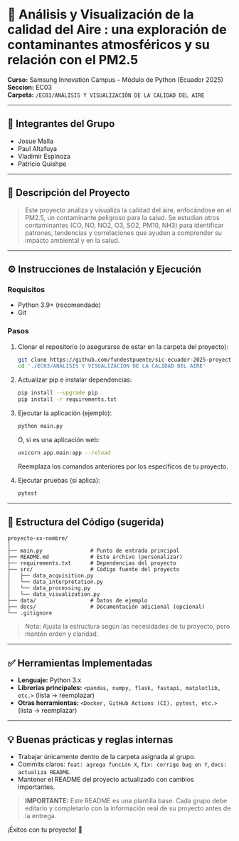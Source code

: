 # 📌 Análisis y Visualización de la calidad del Aire : una exploración de contaminantes atmosféricos y su relación con el PM2.5
**Curso:** Samsung Innovation Campus – Módulo de Python (Ecuador 2025)  
**Seccion:** EC03  
**Carpeta:** `/EC03/ANÁLISIS Y VISUALIZACIÓN DE LA CALIDAD DEL AIRE`

---

## 👥 Integrantes del Grupo
- Josue Malla
- Paul Altafuya
- Vladimir Espinoza 
- Patricio Quishpe

---

## 📝 Descripción del Proyecto
> Este proyecto analiza y visualiza la calidad del aire, enfocándose en el PM2.5, un contaminante peligroso para la salud. Se estudian otros contaminantes (CO, NO, NO2, O3, SO2, PM10, NH3) para identificar patrones, tendencias y correlaciones que ayuden a comprender su impacto ambiental y en la salud.

---

## ⚙️ Instrucciones de Instalación y Ejecución

### Requisitos
- Python 3.9+ (recomendado)
- Git

### Pasos
1. Clonar el repositorio (o asegurarse de estar en la carpeta del proyecto):
   ```bash
   git clone https://github.com/fundestpuente/sic-ecuador-2025-proyectos.git
   cd './EC03/ANÁLISIS Y VISUALIZACIÓN DE LA CALIDAD DEL AIRE'
   ```

2. Actualizar pip e instalar dependencias:
   ```bash
   pip install --upgrade pip
   pip install -r requirements.txt
   ```

3. Ejecutar la aplicación (ejemplo):
   ```bash
   python main.py
   ```
   O, si es una aplicación web:
   ```bash
   uvicorn app.main:app --reload   
   ```
   Reemplaza los comandos anteriores por los específicos de tu proyecto.

4. Ejecutar pruebas (si aplica):
   ```bash
   pytest
   ```

---

## 📂 Estructura del Código (sugerida)
```
proyecto-xx-nombre/
│
├── main.py               # Punto de entrada principal
├── README.md             # Este archivo (personalizar)
├── requirements.txt      # Dependencias del proyecto
├── src/                  # Código fuente del proyecto
│   ├── data_acquisition.py
│   └── data_interpretation.py
│   └── data_processing.py
│   └── data_visualization.py
├── data/                 # Datos de ejemplo 
├── docs/                 # Documentación adicional (opcional)
└── .gitignore
```

> Nota: Ajusta la estructura según las necesidades de tu proyecto, pero mantén orden y claridad.

---

## ✅ Herramientas Implementadas
- **Lenguaje:** Python 3.x
- **Librerías principales:** `<pandas, numpy, flask, fastapi, matplotlib, etc.>` (lista → reemplazar)
- **Otras herramientas:** `<Docker, GitHub Actions (CI), pytest, etc.>` (lista → reemplazar)

---

## 💡 Buenas prácticas y reglas internas
- Trabajar únicamente dentro de la carpeta asignada al grupo.
- Commits claros: `feat: agrega función X`, `fix: corrige bug en Y`, `docs: actualiza README`.
- Mantener el README del proyecto actualizado con cambios importantes.


> **IMPORTANTE:** Este README es una plantilla base. Cada grupo debe editarlo y completarlo con la información real de su proyecto antes de la entrega.

¡Éxitos con tu proyecto! 🚀
